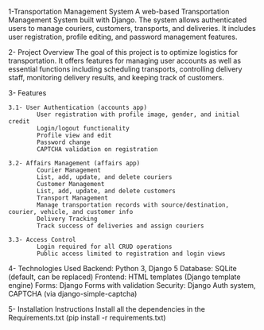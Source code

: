 1-Transportation Management System
    A web-based Transportation Management System built with Django. The system allows authenticated users to manage couriers, customers, transports, and deliveries. It includes user registration, profile editing, and           password management features.

2- Project Overview
    The goal of this project is to optimize logistics for transportation. It offers features for managing user accounts as well as essential functions including scheduling transports, controlling delivery staff, monitoring     delivery results, and keeping track of customers.

3- Features

    3.1- User Authentication (accounts app)
            User registration with profile image, gender, and initial credit
            Login/logout functionality
            Profile view and edit
            Password change
            CAPTCHA validation on registration

    3.2- Affairs Management (affairs app)
            Courier Management
            List, add, update, and delete couriers
            Customer Management
            List, add, update, and delete customers
            Transport Management
            Manage transportation records with source/destination, courier, vehicle, and customer info
            Delivery Tracking
            Track success of deliveries and assign couriers

    3.3- Access Control
            Login required for all CRUD operations
            Public access limited to registration and login views

4- Technologies Used
        Backend: Python 3, Django 5
        Database: SQLite (default, can be replaced)
        Frontend: HTML templates (Django template engine)
        Forms: Django Forms with validation
        Security: Django Auth system, CAPTCHA (via django-simple-captcha)

5- Installation Instructions
        Install all the dependencies in the Requirements.txt (pip install -r requirements.txt)
